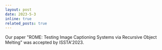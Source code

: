 ```yaml
---
layout: post
date: 2023-5-3
inline: true
related_posts: true
---
```


Our paper "ROME: Testing Image Captioning Systems via Recursive Object Melting" was accepted by ISSTA'2023.

